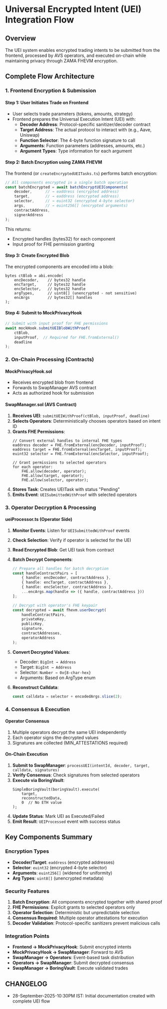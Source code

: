 # Universal Encrypted Intent (UEI) Integration Flow

## Overview
The UEI system enables encrypted trading intents to be submitted from the frontend, processed by AVS operators, and executed on-chain while maintaining privacy through ZAMA FHEVM encryption.

## Complete Flow Architecture

### 1. Frontend Encryption & Submission

#### Step 1: User Initiates Trade on Frontend
- User selects trade parameters (tokens, amounts, strategy)
- Frontend prepares the Universal Execution Intent (UEI) with:
  - **Decoder Address**: Protocol-specific sanitizer/decoder contract
  - **Target Address**: The actual protocol to interact with (e.g., Aave, Uniswap)
  - **Function Selector**: The 4-byte function signature to call
  - **Arguments**: Function parameters (addresses, amounts, etc.)
  - **Argument Types**: Type information for each argument

#### Step 2: Batch Encryption using ZAMA FHEVM
The frontend (or `createEncryptedUEITasks.ts`) performs batch encryption:
```typescript
// All components encrypted in a single batch operation
const batchEncrypted = await batchEncryptUEIComponents(
    decoder,      // → eaddress (encrypted address)
    target,       // → eaddress (encrypted address)
    selector,     // → euint32 (encrypted 4-byte selector)
    args,         // → euint256[] (encrypted arguments)
    contractAddress,
    signerAddress
);
```

This returns:
- Encrypted handles (bytes32) for each component
- Input proof for FHE permission granting

#### Step 3: Create Encrypted Blob
The encrypted components are encoded into a blob:
```solidity
bytes ctBlob = abi.encode(
    encDecoder,    // bytes32 handle
    encTarget,     // bytes32 handle
    encSelector,   // bytes32 handle
    argTypes,      // uint8[] (unencrypted - not sensitive)
    encArgs        // bytes32[] handles
);
```

#### Step 4: Submit to MockPrivacyHook
```typescript
// Submit with input proof for FHE permissions
await mockHook.submitUEIBlobWithProof(
    ctBlob,
    inputProof,  // Required for FHE.fromExternal()
    deadline
);
```

### 2. On-Chain Processing (Contracts)

#### MockPrivacyHook.sol
- Receives encrypted blob from frontend
- Forwards to SwapManager AVS contract
- Acts as authorized hook for submission

#### SwapManager.sol (AVS Contract)
1. **Receives UEI**: `submitUEIWithProof(ctBlob, inputProof, deadline)`
2. **Selects Operators**: Deterministically chooses operators based on intent ID
3. **Grants FHE Permissions**:
   ```solidity
   // Convert external handles to internal FHE types
   eaddress decoder = FHE.fromExternal(encDecoder, inputProof);
   eaddress target = FHE.fromExternal(encTarget, inputProof);
   euint32 selector = FHE.fromExternal(encSelector, inputProof);

   // Grant permissions to selected operators
   for each operator:
       FHE.allow(decoder, operator);
       FHE.allow(target, operator);
       FHE.allow(selector, operator);
   ```
4. **Stores Task**: Creates UEITask with status "Pending"
5. **Emits Event**: `UEISubmittedWithProof` with selected operators

### 3. Operator Decryption & Processing

#### ueiProcessor.ts (Operator Side)
1. **Monitor Events**: Listen for `UEISubmittedWithProof` events
2. **Check Selection**: Verify if operator is selected for the UEI
3. **Read Encrypted Blob**: Get UEI task from contract
4. **Batch Decrypt Components**:
   ```typescript
   // Prepare all handles for batch decryption
   const handleContractPairs = [
       { handle: encDecoder, contractAddress },
       { handle: encTarget, contractAddress },
       { handle: encSelector, contractAddress },
       ...encArgs.map(handle => ({ handle, contractAddress }))
   ];

   // Decrypt with operator's FHE keypair
   const decrypted = await fhevm.userDecrypt(
       handleContractPairs,
       privateKey,
       publicKey,
       signature,
       contractAddresses,
       operatorAddress
   );
   ```

5. **Convert Decrypted Values**:
   - Decoder: `BigInt → Address`
   - Target: `BigInt → Address`
   - Selector: `Number → 0x{8-char-hex}`
   - Arguments: Based on ArgType enum

6. **Reconstruct Calldata**:
   ```typescript
   const calldata = selector + encodedArgs.slice(2);
   ```

### 4. Consensus & Execution

#### Operator Consensus
1. Multiple operators decrypt the same UEI independently
2. Each operator signs the decrypted values
3. Signatures are collected (MIN_ATTESTATIONS required)

#### On-Chain Execution
1. **Submit to SwapManager**: `processUEI(intentId, decoder, target, calldata, signatures)`
2. **Verify Consensus**: Check signatures from selected operators
3. **Execute via BoringVault**:
   ```solidity
   SimpleBoringVault(boringVault).execute(
       target,
       reconstructedData,
       0  // No ETH value
   );
   ```
4. **Update Status**: Mark UEI as Executed/Failed
5. **Emit Result**: `UEIProcessed` event with success status

## Key Components Summary

### Encryption Types
- **Decoder/Target**: `eaddress` (encrypted addresses)
- **Selector**: `euint32` (encrypted 4-byte selector)
- **Arguments**: `euint256[]` (widened for uniformity)
- **Arg Types**: `uint8[]` (unencrypted metadata)

### Security Features
1. **Batch Encryption**: All components encrypted together with shared proof
2. **FHE Permissions**: Explicit grants to selected operators only
3. **Operator Selection**: Deterministic but unpredictable selection
4. **Consensus Required**: Multiple operator attestations for execution
5. **Decoder Validation**: Protocol-specific sanitizers prevent malicious calls

### Integration Points
- **Frontend → MockPrivacyHook**: Submit encrypted intents
- **MockPrivacyHook → SwapManager**: Forward to AVS
- **SwapManager → Operators**: Event-based task distribution
- **Operators → SwapManager**: Submit decrypted consensus
- **SwapManager → BoringVault**: Execute validated trades

## CHANGELOG
- 28-September-2025-10:30PM IST: Initial documentation created with complete UEI flow